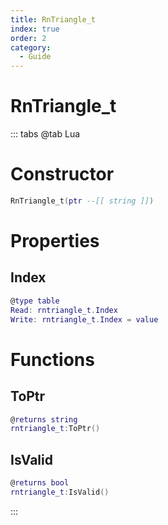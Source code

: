 ```yaml
---
title: RnTriangle_t
index: true
order: 2
category:
  - Guide
---
```


# RnTriangle_t

::: tabs
@tab Lua
# Constructor
```lua
RnTriangle_t(ptr --[[ string ]])
```
# Properties
## Index 
```lua
@type table
Read: rntriangle_t.Index
Write: rntriangle_t.Index = value
```
# Functions
## ToPtr
```lua
@returns string
rntriangle_t:ToPtr()
```
## IsValid
```lua
@returns bool
rntriangle_t:IsValid()
```

:::